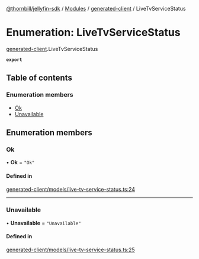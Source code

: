 [@thornbill/jellyfin-sdk](../README.md) / [Modules](../modules.md) / [generated-client](../modules/generated_client.md) / LiveTvServiceStatus

# Enumeration: LiveTvServiceStatus

[generated-client](../modules/generated_client.md).LiveTvServiceStatus

**`export`**

## Table of contents

### Enumeration members

- [Ok](generated_client.LiveTvServiceStatus.md#ok)
- [Unavailable](generated_client.LiveTvServiceStatus.md#unavailable)

## Enumeration members

### Ok

• **Ok** = `"Ok"`

#### Defined in

[generated-client/models/live-tv-service-status.ts:24](https://github.com/thornbill/jellyfin-sdk-typescript/blob/c68c853/src/generated-client/models/live-tv-service-status.ts#L24)

___

### Unavailable

• **Unavailable** = `"Unavailable"`

#### Defined in

[generated-client/models/live-tv-service-status.ts:25](https://github.com/thornbill/jellyfin-sdk-typescript/blob/c68c853/src/generated-client/models/live-tv-service-status.ts#L25)
